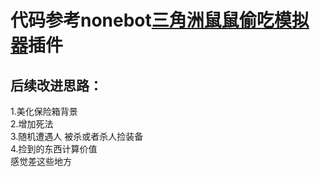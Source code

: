 # 代码参考nonebot[三角洲鼠鼠偷吃模拟器](https://github.com/Alpaca4610/nonebot_plugin_deltaforce_simulator)插件
## 后续改进思路：
1.美化保险箱背景<br>
2.增加死法<br>
3.随机遭遇人 被杀或者杀人捡装备<br>
4.捡到的东西计算价值<br>
感觉差这些地方<br>
